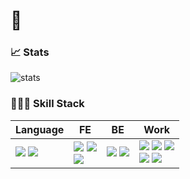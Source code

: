 # 👋

### 📈 Stats

![stats](https://github-readme-stats.vercel.app/api?username=whistleJs&theme=transparent&show_icons=true)

### 🧑🏻‍💻 Skill Stack

| Language | FE | BE | Work |
| -------- | -- | -- | ---- |
| <img src="https://img.shields.io/badge/JavaScript-f7df11?style=flat-square&logo=Javascript&logoColor=white" /> <img src="https://img.shields.io/badge/TypeScript-007AFF?style=flat-square&logo=Typescript&logoColor=white" /> | <img src="https://img.shields.io/badge/Vue.js-41B883?style=flat-square&logo=Vue.js&logoColor=white" /> <img src="https://img.shields.io/badge/React-61DAFB?style=flat-square&logo=React&logoColor=white" /><br /> <img src="https://img.shields.io/badge/Redux-764ABC?style=flat-square&logo=Redux&logoColor=white" /> | <img src="https://img.shields.io/badge/Spring Boot-80EA6E?style=flat-square&logo=Spring Boot&logoColor=white" /> <img src="https://img.shields.io/badge/MySQL-3E6E93?style=flat-square&logo=MySQL&logoColor=white" /> | <img src="https://img.shields.io/badge/Jira Software-0052CC?style=flat-square&logo=Jira Software&logoColor=white" /> <img src="https://img.shields.io/badge/Confluence-0052CC?style=flat-square&logo=Confluence&logoColor=white" /> <img src="https://img.shields.io/badge/Bitbucket-0052CC?style=flat-square&logo=Bitbucket&logoColor=white" /><br /> <img src="https://img.shields.io/badge/Slack-611F69?style=flat-square&logo=Slack&logoColor=white" /> <img src="https://img.shields.io/badge/Git-F34C28?style=flat-square&logo=Git&logoColor=white" />
